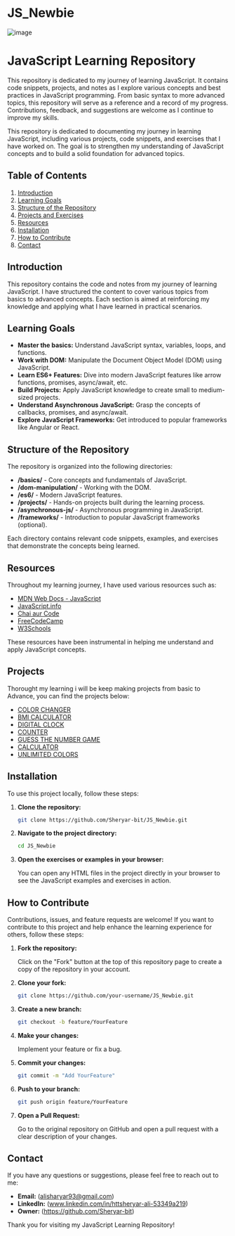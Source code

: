 # JS_Newbie

![image](https://github.com/user-attachments/assets/d6bc6766-ef84-41c9-8eb0-453faee9296c)

# JavaScript Learning Repository

This repository is dedicated to my journey of learning JavaScript. It contains code snippets, projects, and notes as I explore various concepts and best practices in JavaScript programming. From basic syntax to more advanced topics, this repository will serve as a reference and a record of my progress. Contributions, feedback, and suggestions are welcome as I continue to improve my skills.

This repository is dedicated to documenting my journey in learning JavaScript, including various projects, code snippets, and exercises that I have worked on. The goal is to strengthen my understanding of JavaScript concepts and to build a solid foundation for advanced topics.

## Table of Contents
1. [Introduction](#introduction)
2. [Learning Goals](#learning-goals)
3. [Structure of the Repository](#structure-of-the-repository)
4. [Projects and Exercises](#projects)
5. [Resources](#resources)
6. [Installation](#Installation)
7. [How to Contribute](#how-to-contribute)
8. [Contact](#contact)

## Introduction

This repository contains the code and notes from my journey of learning JavaScript. I have structured the content to cover various topics from basics to advanced concepts. Each section is aimed at reinforcing my knowledge and applying what I have learned in practical scenarios.

## Learning Goals

- **Master the basics:** Understand JavaScript syntax, variables, loops, and functions.
- **Work with DOM:** Manipulate the Document Object Model (DOM) using JavaScript.
- **Learn ES6+ Features:** Dive into modern JavaScript features like arrow functions, promises, async/await, etc.
- **Build Projects:** Apply JavaScript knowledge to create small to medium-sized projects.
- **Understand Asynchronous JavaScript:** Grasp the concepts of callbacks, promises, and async/await.
- **Explore JavaScript Frameworks:** Get introduced to popular frameworks like Angular or React.

## Structure of the Repository

The repository is organized into the following directories:

- **/basics/** - Core concepts and fundamentals of JavaScript.
- **/dom-manipulation/** - Working with the DOM.
- **/es6/** - Modern JavaScript features.
- **/projects/** - Hands-on projects built during the learning process.
- **/asynchronous-js/** - Asynchronous programming in JavaScript.
- **/frameworks/** - Introduction to popular JavaScript frameworks (optional).

Each directory contains relevant code snippets, examples, and exercises that demonstrate the concepts being learned.

## Resources

Throughout my learning journey, I have used various resources such as:

- [MDN Web Docs - JavaScript](https://developer.mozilla.org/en-US/docs/Web/JavaScript)
- [JavaScript.info](https://javascript.info/)
- [Chai aur Code](https://www.youtube.com/@chaiaurcode)
- [FreeCodeCamp](https://www.freecodecamp.org/)
- [W3Schools](https://www.w3schools.com/js/)


These resources have been instrumental in helping me understand and apply JavaScript concepts.

## Projects
Thorought my learning i will be keep making projects from basic to Advance, you can find the projects below:
- [COLOR CHANGER](https://github.com/Sheryar-bit/JS_Newbie/blob/main/Projects/colorChanger.html)
- [BMI CALCULATOR](https://github.com/Sheryar-bit/JS_Newbie/blob/main/Projects/BMI.html)
- [DIGITAL CLOCK](https://github.com/Sheryar-bit/JS_Newbie/blob/main/Projects/Digital_clock.html)
- [COUNTER](https://github.com/Sheryar-bit/JS_Newbie/blob/main/Projects/Counter.html)
- [GUESS THE NUMBER GAME](https://github.com/Sheryar-bit/JS_Newbie/blob/main/Projects/Guess_Number.html)
- [CALCULATOR](https://github.com/Sheryar-bit/JS_Newbie/blob/main/Projects/Calculator.html)
- [UNLIMITED COLORS](https://github.com/Sheryar-bit/JS_Newbie/blob/main/Projects/BackgroundChanger.html)

## Installation

To use this project locally, follow these steps:

1. **Clone the repository:**

   ```bash
   git clone https://github.com/Sheryar-bit/JS_Newbie.git
   ```

2. **Navigate to the project directory:**

   ```bash
   cd JS_Newbie
   ```

3. **Open the exercises or examples in your browser:**

   You can open any HTML files in the project directly in your browser to see the JavaScript examples and exercises in action.

## How to Contribute

Contributions, issues, and feature requests are welcome! If you want to contribute to this project and help enhance the learning experience for others, follow these steps:

1. **Fork the repository:**

   Click on the "Fork" button at the top of this repository page to create a copy of the repository in your account.

2. **Clone your fork:**

   ```bash
   git clone https://github.com/your-username/JS_Newbie.git
   ```

3. **Create a new branch:**

   ```bash
   git checkout -b feature/YourFeature
   ```

4. **Make your changes:**

   Implement your feature or fix a bug.

5. **Commit your changes:**

   ```bash
   git commit -m "Add YourFeature"
   ```

6. **Push to your branch:**

   ```bash
   git push origin feature/YourFeature
   ```

7. **Open a Pull Request:**

   Go to the original repository on GitHub and open a pull request with a clear description of your changes.

## Contact

If you have any questions or suggestions, please feel free to reach out to me:

- **Email:** (alisharyar93@gmail.com)
- **LinkedIn:** (www.linkedin.com/in/httsheryar-ali-53349a219)
- **Owner:** (https://github.com/Sheryar-bit)

Thank you for visiting my JavaScript Learning Repository!

